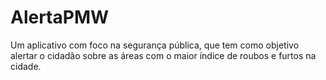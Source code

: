 # AlertaPMW
Um aplicativo com foco na segurança pública, que tem como objetivo alertar o cidadão sobre as áreas com o maior índice de roubos e furtos na cidade.
